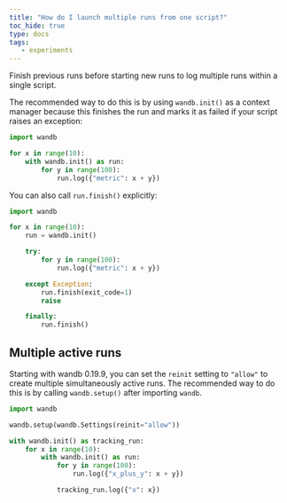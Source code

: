 ```yaml
---
title: "How do I launch multiple runs from one script?"
toc_hide: true
type: docs
tags:
   - experiments
---
```

Finish previous runs before starting new runs to log multiple runs within
a single script.

The recommended way to do this is by using `wandb.init()` as a context manager
because this finishes the run and marks it as failed if your script raises an
exception:

```python
import wandb

for x in range(10):
    with wandb.init() as run:
        for y in range(100):
            run.log({"metric": x + y})
```

You can also call `run.finish()` explicitly:

```python
import wandb

for x in range(10):
    run = wandb.init()

    try:
        for y in range(100):
            run.log({"metric": x + y})

    except Exception:
        run.finish(exit_code=1)
        raise

    finally:
        run.finish()
```

## Multiple active runs

Starting with wandb 0.19.9, you can set the `reinit` setting to `"allow"` to
create multiple simultaneously active runs. The recommended way to do this
is by calling `wandb.setup()` after importing `wandb`.


```python
import wandb

wandb.setup(wandb.Settings(reinit="allow"))

with wandb.init() as tracking_run:
    for x in range(10):
        with wandb.init() as run:
            for y in range(100):
                run.log({"x_plus_y": x + y})

            tracking_run.log({"x": x})
```
